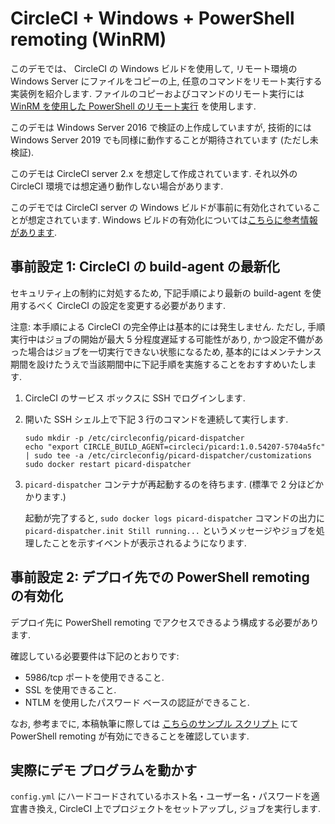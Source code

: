 # CircleCI + Windows + PowerShell remoting (WinRM)

このデモでは、 CircleCI の Windows ビルドを使用して, リモート環境の Windows Server にファイルをコピーの上, 任意のコマンドをリモート実行する実装例を紹介します.
ファイルのコピーおよびコマンドのリモート実行には [WinRM を使用した PowerShell のリモート実行](https://docs.microsoft.com/ja-jp/powershell/module/microsoft.powershell.core/about/about_remote?view=powershell-5.1) を使用します.

このデモは Windows Server 2016 で検証の上作成していますが, 技術的には Windows Server 2019 でも同様に動作することが期待されています (ただし未検証).

このデモは CircleCI server 2.x を想定して作成されています. それ以外の CircleCI 環境では想定通り動作しない場合があります.

このデモでは CircleCI server の Windows ビルドが事前に有効化されていることが想定されています. Windows ビルドの有効化については[こちらに参考情報があります](https://gist.github.com/makotom/2aa76b7b68f12357357c672f9349321e).

## 事前設定 1: CircleCI の build-agent の最新化

セキュリティ上の制約に対処するため, 下記手順により最新の build-agent を使用するべく CircleCI の設定を変更する必要があります.

注意: 本手順による CircleCI の完全停止は基本的には発生しません. ただし, 手順実行中はジョブの開始が最大 5 分程度遅延する可能性があり, かつ設定不備があった場合はジョブを一切実行できない状態になるため, 基本的にはメンテナンス期間を設けたうえで当該期間中に下記手順を実施することをおすすめいたします.

1.  CircleCI のサービス ボックスに SSH でログインします.
2.  開いた SSH シェル上で下記 3 行のコマンドを連続して実行します.

        sudo mkdir -p /etc/circleconfig/picard-dispatcher
        echo "export CIRCLE_BUILD_AGENT=circleci/picard:1.0.54207-5704a5fc" | sudo tee -a /etc/circleconfig/picard-dispatcher/customizations
        sudo docker restart picard-dispatcher

3.  `picard-dispatcher` コンテナが再起動するのを待ちます. (標準で 2 分ほどかかります.)

    起動が完了すると, `sudo docker logs picard-dispatcher` コマンドの出力に `picard-dispatcher.init Still running...` というメッセージやジョブを処理したことを示すイベントが表示されるようになります.

## 事前設定 2: デプロイ先での PowerShell remoting の有効化

デプロイ先に PowerShell remoting でアクセスできるよう構成する必要があります.

確認している必要要件は下記のとおりです:

* 5986/tcp ポートを使用できること.
* SSL を使用できること.
* NTLM を使用したパスワード ベースの認証ができること.

なお, 参考までに, 本稿執筆に際しては [こちらのサンプル スクリプト](https://gist.github.com/makotom/70fa58701fd06a383411bed3f8236767) にて PowerShell remoting が有効にできることを確認しています.

## 実際にデモ プログラムを動かす

`config.yml` にハードコードされているホスト名・ユーザー名・パスワードを適宜書き換え, CircleCI 上でプロジェクトをセットアップし, ジョブを実行します.
